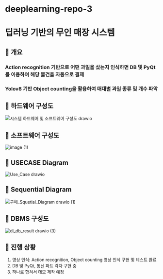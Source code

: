 # deeplearning-repo-3

# 딥러닝 기반의 무인 매장 시스템
## 📖 개요
### Action recognition 기반으로 어떤 과일을 샀는지 인식하면 DB 및 PyQt를 이용하여 해당 물건을 자동으로 결제
### Yolov8 기반 Object counting을 활용하여 매대별 과일 종류 및 개수 파악

## 🥇 하드웨어 구성도
![시스템 하드웨어 및 소프트웨어 구성도 drawio](https://github.com/addinedu-ros-3rd/deeplearning-repo-3/assets/104709955/3165375f-bc88-47d9-a5e0-db6af776d943)

## 🥇 소프트웨어 구성도
![image (1)](https://github.com/addinedu-ros-3rd/deeplearning-repo-3/assets/104709955/85877a2b-6ab8-4480-9ac8-db96b6819892)

## 🥇 USECASE Diagram
![Use_Case drawio](https://github.com/addinedu-ros-3rd/deeplearning-repo-3/assets/104709955/bf1d8641-801c-4cb4-a76b-09b14ce29dc1)

## 🥇 Sequential Diagram
![구매_Squetial_Diagram drawio (1)](https://github.com/addinedu-ros-3rd/deeplearning-repo-3/assets/104709955/264ee441-0bcb-4411-a39a-0d66c6eb6da2)

## 🏅 DBMS 구성도
![dl_db_result drawio (3)](https://github.com/addinedu-ros-3rd/deeplearning-repo-3/assets/104709955/e9949bd6-afa5-4538-bbf2-fa8c182fc87b)

## 💎 진행 상황
1. 영상 인식: Action recognition, Object counting 영상 인식 구현 및 테스트 완료
2. DB 및 PyQt, 통신 파트 각자 구현 중
3. 하나로 합쳐서 데모 제작 예정
